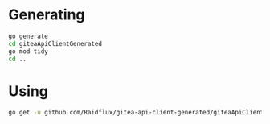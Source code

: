 # Generating

```bash
go generate
cd giteaApiClientGenerated
go mod tidy
cd ..
```

# Using

```bash
go get -u github.com/Raidflux/gitea-api-client-generated/giteaApiClientGenerated
```
